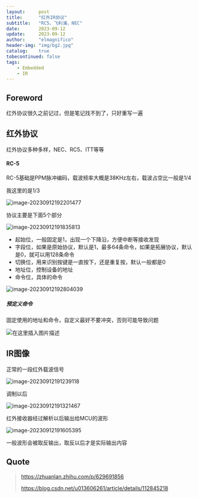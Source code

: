```yaml
---
layout:     post
title:      "红外IR协议"
subtitle:   "RC5，飞利浦，NEC"
date:       2023-09-12
update:     2023-09-12
author:     "elmagnifico"
header-img: "img/bg2.jpg"
catalog:    true
tobecontinued: false
tags:
    - Embedded
    - IR
---
```


## Foreword

红外协议很久之前记过，但是笔记找不到了，只好重写一遍



## 红外协议

红外协议多种多样，NEC、RC5、ITT等等



#### RC-5

RC-5基础是PPM脉冲编码，载波频率大概是38KHz左右，载波占空比一般是1/4

我这里的是1/3

![image-20230912192201477](https://img.elmagnifico.tech/static/upload/elmagnifico/202309121922511.png)



协议主要是下面5个部分

![image-20230912191835813](https://img.elmagnifico.tech/static/upload/elmagnifico/202309121918842.png)

- 起始位，一般固定是1，出现一个下降沿，方便中断等接收发现
- 字段位，如果是原始协议，默认是1，最多64条命令，如果是拓展协议，默认是0，就可以用128条命令
- 切换位，用来识别按键是一直按下，还是重复按，默认一般都是0
- 地址位，控制设备的地址
- 命令位，具体的命令

![image-20230912192804039](https://img.elmagnifico.tech/static/upload/elmagnifico/202309121928107.png)

##### 预定义命令

固定使用的地址和命令，自定义最好不要冲突，否则可能导致问题

![在这里插入图片描述](https://img.elmagnifico.tech/static/upload/elmagnifico/202309130943042.png)





## IR图像

正常的一段红外载波信号

![image-20230912191239118](https://img.elmagnifico.tech/static/upload/elmagnifico/202309121912158.png)

调制以后

![image-20230912191321467](https://img.elmagnifico.tech/static/upload/elmagnifico/202309121913514.png)



红外接收器经过解析以后输出给MCU的波形

![image-20230912191605395](https://img.elmagnifico.tech/static/upload/elmagnifico/202309121916461.png)

一般波形会被取反输出，取反以后才是实际输出内容



## Quote

> https://zhuanlan.zhihu.com/p/629691856
>
> https://blog.csdn.net/u013606261/article/details/112845218
